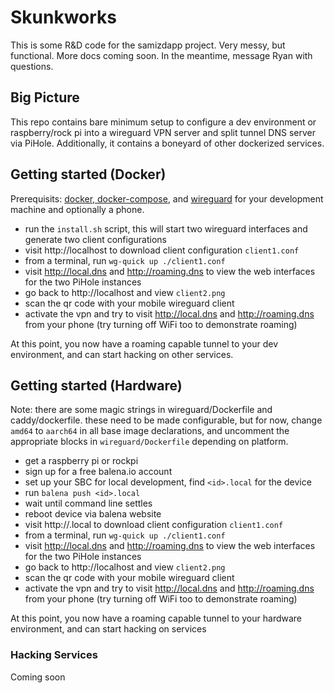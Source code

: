# Skunkworks

This is some R&D code for the samizdapp project. Very messy, but functional. More docs coming soon. In the meantime, message Ryan with questions.

## Big Picture

This repo contains bare minimum setup to configure a dev environment or raspberry/rock pi into a wireguard VPN server and split tunnel DNS server via PiHole. Additionally, it contains a boneyard of other dockerized services.

## Getting started (Docker)

Prerequisits: [docker, docker-compose](https://docs.docker.com/compose/install/), and [wireguard](https://www.wireguard.com/install/) for your development machine and optionally a phone.

- run the `install.sh` script, this will start two wireguard interfaces and generate two client configurations
- visit http://localhost to download client configuration `client1.conf`
- from a terminal, run `wg-quick up ./client1.conf`
- visit http://local.dns and http://roaming.dns to view the web interfaces for the two PiHole instances
- go back to http://localhost and view `client2.png`
- scan the qr code with your mobile wireguard client
- activate the vpn and try to visit http://local.dns and http://roaming.dns from your phone (try turning off WiFi too to demonstrate roaming)

At this point, you now have a roaming capable tunnel to your dev environment, and can start hacking on other services.

## Getting started (Hardware)

Note: there are some magic strings in wireguard/Dockerfile and caddy/dockerfile. these need to be made configurable, but for now, change `amd64` to `aarch64` in all base image declarations, and uncomment the appropriate blocks in `wireguard/Dockerfile` depending on platform.

- get a raspberry pi or rockpi
- sign up for a free balena.io account
- set up your SBC for local development, find `<id>.local` for the device
- run `balena push <id>.local`
- wait until command line settles
- reboot device via balena website
- visit http://<id>.local to download client configuration `client1.conf`
- from a terminal, run `wg-quick up ./client1.conf`
- visit http://local.dns and http://roaming.dns to view the web interfaces for the two PiHole instances
- go back to http://localhost and view `client2.png`
- scan the qr code with your mobile wireguard client
- activate the vpn and try to visit http://local.dns and http://roaming.dns from your phone (try turning off WiFi too to demonstrate roaming)

At this point, you now have a roaming capable tunnel to your hardware environment, and can start hacking on services

### Hacking Services

Coming soon
